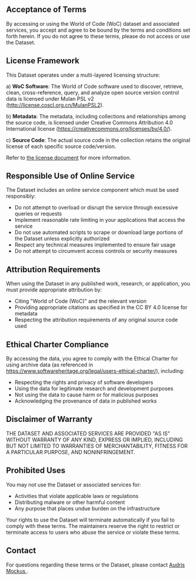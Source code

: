 ## Acceptance of Terms

By accessing or using the World of Code (WoC) dataset and associated services, you accept and agree to be bound by the terms and conditions set forth herein. If you do not agree to these terms, please do not access or use the Dataset.

## License Framework

This Dataset operates under a multi-layered licensing structure:

a) **WoC Software**: The World of Code software used to discover, retrieve, clean, cross-reference, query, and analyze open source version control data is licensed under Mulan PSL v2 (http://license.coscl.org.cn/MulanPSL2).

b) **Metadata**: The metadata, including collections and relationships among the source code, is licensed under Creative Commons Attribution 4.0 International license (https://creativecommons.org/licenses/by/4.0/).

c) **Source Code**: The actual source code in the collection retains the original license of each specific source code/version.

Refer to <a href="/docs/#/license">the license document</a> for more information.

## Responsible Use of Online Service

The Dataset includes an online service component which must be used responsibly:

- Do not attempt to overload or disrupt the service through excessive queries or requests
- Implement reasonable rate limiting in your applications that access the service
- Do not use automated scripts to scrape or download large portions of the Dataset unless explicitly authorized
- Respect any technical measures implemented to ensure fair usage
- Do not attempt to circumvent access controls or security measures

## Attribution Requirements

When using the Dataset in any published work, research, or application, you must provide appropriate attribution by:

- Citing "World of Code (WoC)" and the relevant version
- Providing appropriate citations as specified in the CC BY 4.0 license for metadata
- Respecting the attribution requirements of any original source code used

## Ethical Charter Compliance

By accessing the data, you agree to comply with the Ethical Charter for using archive data (as referenced in https://www.softwareheritage.org/legal/users-ethical-charter/), including:

- Respecting the rights and privacy of software developers
- Using the data for legitimate research and development purposes
- Not using the data to cause harm or for malicious purposes
- Acknowledging the provenance of data in published works

## Disclaimer of Warranty

THE DATASET AND ASSOCIATED SERVICES ARE PROVIDED "AS IS" WITHOUT WARRANTY OF ANY KIND, EXPRESS OR IMPLIED, INCLUDING BUT NOT LIMITED TO WARRANTIES OF MERCHANTABILITY, FITNESS FOR A PARTICULAR PURPOSE, AND NONINFRINGEMENT.

## Prohibited Uses

You may not use the Dataset or associated services for:

- Activities that violate applicable laws or regulations
- Distributing malware or other harmful content
- Any purpose that places undue burden on the infrastructure

Your rights to use the Dataset will terminate automatically if you fail to comply with these terms. The maintainers reserve the right to restrict or terminate access to users who abuse the service or violate these terms.

## Contact

For questions regarding these terms or the Dataset, please contact <a href="mailto:audris@utk.edu"> Audris Mockus </a>.
